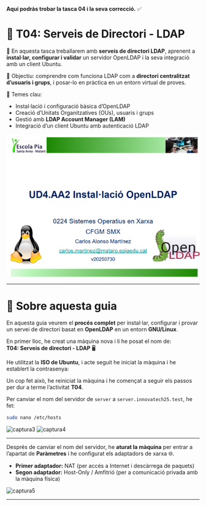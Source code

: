 
 **Aquí podràs trobar la tasca 04 i la seva correcció.** ✅

# 🧩 **T04: Serveis de Directori - LDAP**

📂 En aquesta tasca treballarem amb **serveis de directori LDAP**, aprenent a **instal·lar, configurar i validar** un servidor OpenLDAP i la seva integració amb un client Ubuntu.

🚀 Objectiu: comprendre com funciona LDAP com a **directori centralitzat d’usuaris i grups**, i posar-lo en pràctica en un entorn virtual de proves.

🧠 Temes clau:
- Instal·lació i configuració bàsica d’OpenLDAP  
- Creació d’Unitats Organitzatives (OUs), usuaris i grups  
- Gestió amb **LDAP Account Manager (LAM)**  
- Integració d’un client Ubuntu amb autenticació LDAP  

![captura2](img/capt2.png)

---

# 📝 Sobre aquesta guia

En aquesta guia veurem el **procés complet** per instal·lar, configurar i provar un servei de directori basat en **OpenLDAP** en un entorn **GNU/Linux**.



En primer lloc, he creat una màquina nova i li he posat el nom de:  
**T04: Serveis de directori - LDAP** 🖥️  

He utilitzat la **ISO de Ubuntu**, i acte seguit he iniciat la màquina i he establert la contrasenya:  


Un cop fet això, he reiniciat la màquina i he començat a seguir els passos per dur a terme l’activitat **T04**.

Per canviar el nom del servidor de `server` a `server.innovatech25.test`, he fet:  

```bash
sudo nano /etc/hosts
````
![captura3](img/capt3.png)  ![captura4](img/capt4.png)

---

Després de canviar el nom del servidor, he **aturat la màquina** per entrar a l’apartat de **Paràmetres** i he configurat els adaptadors de xarxa 🌐.

- **Primer adaptador:** NAT (per accés a Internet i descàrrega de paquets)  
- **Segon adaptador:** Host-Only / Amfitrió (per a comunicació privada amb la màquina física)

![captura5](img/capt5.png)

---
